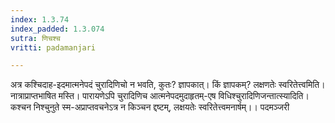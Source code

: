```yaml
---
index: 1.3.74
index_padded: 1.3.074
sutra: णिचश्च
vritti: padamanjari

---
```

अत्र कश्चिदाह-इदमात्मनेपदं चुरादिणिचो न भवति, कुतः? ज्ञापकात्। किं ज्ञापकम्? लक्षणतेः स्वरितेत्त्वमिति। नात्राप्राप्तभाषित मस्ति। पारायणेऽपि चुरादिणिच आत्मनेपदमुदाहृतम्-एष विधिश्चुरादिणिजन्तात्स्यादिति। कश्चन निश्चुनुते स्म-अप्राप्तवचनेऽत्र न किञ्चन द्दष्टम्, लक्षयतेः स्वरितेत्त्वमनार्षम्।।
पदमञ्जरी
